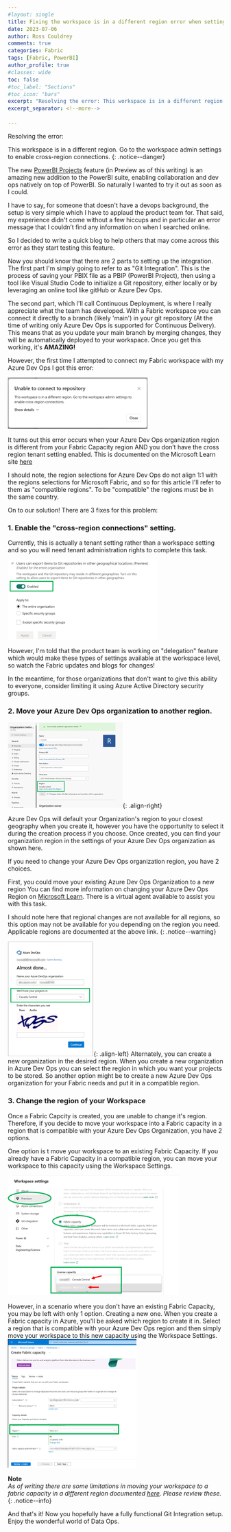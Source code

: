 ```yaml
---
#layout: single
title: Fixing the workspace is in a different region error when setting up Git Integration in Fabric
date: 2023-07-06
author: Ross Couldrey
comments: true
categories: Fabric
tags: [Fabric, PowerBI]
author_profile: true
#classes: wide
toc: false
#toc_label: "Sections"
#toc_icon: "bars"
excerpt: "Resolving the error: This workspace is in a different region. Go to the workspace admin settings to enable cross-region connections."
excerpt_separator: <!--more-->

---
```

Resolving the error:

This workspace is in a different region. Go to the workspace admin settings to enable cross-region connections.
{: .notice--danger}


<!--more-->

The new [PowerBI Projects](https://learn.microsoft.com/en-us/power-bi/developer/projects/projects-overview) feature (in Preview as of this writing) is an amazing new addition to the PowerBI suite, enabling collaboration and dev ops natively on top of PowerBI.  So naturally I wanted to try it out as soon as I could.

I have to say, for someone that doesn't have a devops background, the setup is very simple which I have to applaud the product team for.  That said, my experience didn't come without a few hiccups and in particular an error message that I couldn’t find any information on when I searched online.

So I decided to write a quick blog to help others that may come across this error as they start testing this feature.

Now you should know that there are 2 parts to setting up the integration.  The first part I'm simply going to refer to as "Git Integration". This is the process of saving your PBIX file as a PBIP (PowerBI Project), then using a tool like Visual Studio Code to initialize a Git repository, either locally or by leveraging an online tool like gitHub or Azure Dev Ops.

The second part, which I'll call Continuous Deployment, is where I really appreciate what the team has developed.  With a Fabric workspace you can connect it directly to a branch (likely 'main') in your git repository (At the time of writing only Azure Dev Ops is supported for Continuous Delivery).  This means that as you update your main branch by merging changes, they will be automatically deployed to your workspace.  Once you get this working, it's **AMAZING!**

However, the first time I attempted to connect my Fabric workspace with my Azure Dev Ops I got this error:

![ErrorMsg](/assets/images/FabricRegionError/ErrorMsg%20(Custom).png)

It turns out this error occurs when your Azure Dev Ops organization region is different from your Fabric Capacity region AND you don’t have the cross region tenant setting enabled.  This is documented on the Microsoft Learn site [here](https://learn.microsoft.com/en-us/fabric/admin/git-integration-admin-settings#enable-git-actions-on-workspaces-residing-in-other-geographical-locations)

I should note, the region selections for Azure Dev Ops do not align 1:1 with the regions selections for Microsoft Fabric, and so for this article I'll refer to them as "compatible regions".  To be "compatible" the regions must be in the same country.

On to our solution!  There are 3 fixes for this problem:

### 1. Enable the "cross-region connections" setting.

Currently, this is actually a tenant setting rather than a workspace setting and so you will need tenant administration rights to complete this task. 

![tenantsetting](/assets/images/FabricRegionError/TenantSetting%20(Custom).png)

However, I'm told that the product team is working on "delegation" feature which would make these types of settings available at the workspace level, so watch the Fabric updates and blogs for changes!

In the meantime, for those organizations that don't want to give this ability to everyone, consider limiting it using Azure Active Directory security groups.


### 2. Move your Azure Dev Ops organization to another region.

![ADOOrgSettingsPage](/assets/images/FabricRegionError/ADOOrgSettings.png){: .align-right}

Azure Dev Ops will default your Organization's region to your closest geography when you create it, however you have the opportunity to select it during the creation process if you choose.  Once created, you can find your organization region in the settings of your Azure Dev Ops organization as shown here.

If you need to change your Azure Dev Ops organization region, you have 2 choices.

First, you could move your existing Azure Dev Ops Organization to a new region
You can find more information on changing your Azure Dev Ops Region on [Microsoft Learn](https://learn.microsoft.com/en-us/azure/devops/organizations/accounts/change-organization-location?view=azure-devops).  There is a virtual agent available to assist you with this task.

I should note here that regional changes are not available for all regions, so this option may not be available for you depending on the region you need.  Applicable regions are documented at the above link.
{: .notice--warning}

![CreatingAnADOOrg](/assets/images/FabricRegionError/ADOChooseOrgRegion%20(Custom).png){: .align-left}
Alternately, you can create a new organization in the desired region.
When you create a new organization in Azure Dev Ops you can select the region in which you want your projects to be stored.  So another option might be to create a new Azure Dev Ops organization for your Fabric needs and put it in a compatible region.


### 3. Change the region of your Workspace

Once a Fabric Capcity is created, you are unable to change it's region.  Therefore, if you decide to move your workspace into a Fabric capacity in a region that is compatible with your Azure Dev Ops Organization, you have 2 options.

One option is t move your workspace to an existing Fabric Capacity.
If you already have a Fabric Capacity in a compatible region, you can move your workspace to this capacity using the Workspace Settings.

![ChangeYourFabricCapacity](/assets/images/FabricRegionError/FabricChangeCapacity%20(Custom).png)

However, in a scenario where you don't have an existing Fabric Capacity, you may be left with only 1 option.  Creating a new one.  When you create a Fabric capacity in Azure, you'll be asked which region to create it in.  Select a region that is compatible with your Azure Dev Ops region and then simply move your workspace to this new capacity using the Workspace Settings.
![CreateAFabricCapacity](/assets/images/FabricRegionError/FabricCreate%20(Custom).png)


**Note** <br> _As of writing there are some limitations in moving your workspace to a fabric capacity in a different region documented [here](https://learn.microsoft.com/en-us/fabric/admin/portal-workspaces).  Please review these._
{: .notice--info}


And that's it!  Now you hopefully have a fully functional Git Integration setup.  Enjoy the wonderful world of Data Ops.
